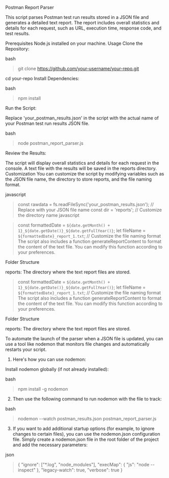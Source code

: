 Postman Report Parser

This script parses Postman test run results stored in a JSON file and generates a detailed text report. The report includes overall statistics and details for each request, such as URL, execution time, response code, and test results.

Prerequisites
Node.js installed on your machine.
Usage
Clone the Repository:

bash

>git clone https://github.com/your-username/your-repo.git

cd your-repo
Install Dependencies:

bash

>npm install

Run the Script:

Replace 'your_postman_results.json' in the script with the actual name of your Postman test run results JSON file.

bash

>node postman_report_parser.js

Review the Results:

The script will display overall statistics and details for each request in the console.
A text file with the results will be saved in the reports directory.
Customization
You can customize the script by modifying variables such as the JSON file name, the directory to store reports, and the file naming format.

javascript


>const rawdata = fs.readFileSync('your_postman_results.json'); 
// Replace with your JSON file name
const dir = 'reports'; 
// Customize the directory name
javascript


>const formattedDate = `${date.getMonth() + 1}_${date.getDate()}_${date.getFullYear()}`;
>let fileName = `${formattedDate}_report_1.txt`; 
// Customize the file naming format
The script also includes a function generateReportContent to format the content of the text file. You can modify this function according to your preferences.

Folder Structure

reports: The directory where the text report files are stored.
>const formattedDate = `${date.getMonth() + 1}_${date.getDate()}_${date.getFullYear()}`;
>let fileName = `${formattedDate}_report_1.txt`;
// Customize the file naming format
The script also includes a function generateReportContent to format the content of the text file. You can modify this function according to your preferences.

Folder Structure

reports: The directory where the text report files are stored.



To automate the launch of the parser when a JSON file is updated, you can use a tool like nodemon that monitors file changes and automatically restarts your script.

1. Here's how you can use nodemon:

Install nodemon globally (if not already installed):

bash

>npm install -g nodemon

2. Then use the following command to run nodemon with the file to track:

bash

>nodemon --watch postman_results.json postman_report_parser.js

3. If you want to add additional startup options (for example, to ignore changes to certain files), you can use the nodemon.json configuration file. Simply create a nodemon.json file in the root folder of the project and add the necessary parameters:

json

>{
  "ignore": ["*.log", "node_modules"],
  "execMap": {
    "js": "node --inspect"
  },
  "legacy-watch": true,
  "verbose": true
}
